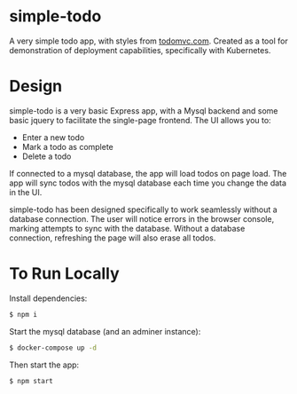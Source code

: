 # simple-todo

A very simple todo app, with styles from [todomvc.com](http://www.todomvc.com). Created as a tool for demonstration of deployment capabilities, specifically with Kubernetes.

# Design

simple-todo is a very basic Express app, with a Mysql backend and some basic jquery to facilitate the single-page frontend. The UI allows you to:

- Enter a new todo
- Mark a todo as complete
- Delete a todo

If connected to a mysql database, the app will load todos on page load. The app will sync todos with the mysql database each time you change the data in the UI.

simple-todo has been designed specifically to work seamlessly without a database connection. The user will notice errors in the browser console, marking attempts to sync with the database. Without a database connection, refreshing the page will also erase all todos.

# To Run Locally

Install dependencies:

```bash
$ npm i
```

Start the mysql database (and an adminer instance):

```bash
$ docker-compose up -d
```

Then start the app:

```bash
$ npm start
```
